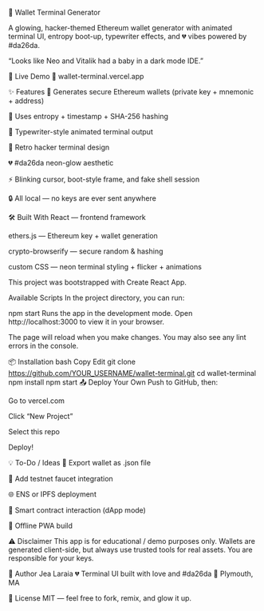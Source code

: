 🧪 Wallet Terminal Generator

A glowing, hacker-themed Ethereum wallet generator with animated terminal UI, entropy boot-up, typewriter effects, and 💔 vibes powered by #da26da.

“Looks like Neo and Vitalik had a baby in a dark mode IDE.”

🚀 Live Demo
🔗 wallet-terminal.vercel.app 

✨ Features
💾 Generates secure Ethereum wallets (private key + mnemonic + address)

🔐 Uses entropy + timestamp + SHA-256 hashing

🧠 Typewriter-style animated terminal output

💚 Retro hacker terminal design

💔 #da26da neon-glow aesthetic

⚡ Blinking cursor, boot-style frame, and fake shell session

🔒 All local — no keys are ever sent anywhere

🛠 Built With
React — frontend framework

ethers.js — Ethereum key + wallet generation

crypto-browserify — secure random & hashing

custom CSS — neon terminal styling + flicker + animations

This project was bootstrapped with Create React App.

Available Scripts
In the project directory, you can run:

npm start
Runs the app in the development mode.
Open http://localhost:3000 to view it in your browser.

The page will reload when you make changes.
You may also see any lint errors in the console.

📦 Installation
bash
Copy
Edit
git clone https://github.com/YOUR_USERNAME/wallet-terminal.git
cd wallet-terminal
npm install
npm start
📤 Deploy Your Own
Push to GitHub, then:

Go to vercel.com

Click “New Project”

Select this repo

Deploy!

💡 To-Do / Ideas
 💾 Export wallet as .json file

 🎁 Add testnet faucet integration

 🌐 ENS or IPFS deployment

 🧬 Smart contract interaction (dApp mode)

 🧱 Offline PWA build

⚠️ Disclaimer
This app is for educational / demo purposes only. Wallets are generated client-side, but always use trusted tools for real assets. You are responsible for your keys.

🦄 Author
Jea Laraia
💔 Terminal UI built with love and #da26da
📍 Plymouth, MA

💾 License
MIT — feel free to fork, remix, and glow it up.

